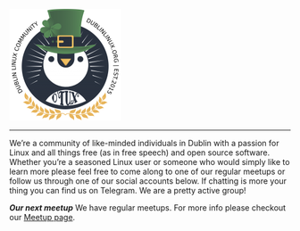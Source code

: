 ![dlug full logo](/assets/dl_logo_with_url.png)

---
We’re a community of like-minded individuals in Dublin with a passion for Linux and all things free (as in free speech) and open source software. Whether you’re a seasoned Linux user or someone who would simply like to learn more please feel free to come along to one of our regular meetups or follow us through one of our social accounts below. If chatting is more your thing you can find us on Telegram. We are a pretty active group!

***Our next meetup***  We have regular meetups. For more info please checkout our [Meetup page](https://www.meetup.com/Dublin-Linux-Community/?target=_blank).

